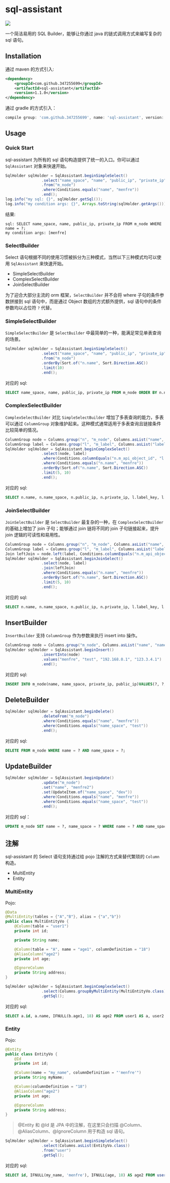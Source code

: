 # sql-assistant
![](https://img.shields.io/badge/license-Apache%202-blue)  

一个简洁易用的 SQL Builder，能够让你通过 java 的链式调用方式来编写复杂的 sql 语句。

## Installation
通过 maven 的方式引入:
```xml
<dependency>
    <groupId>com.github.347255699</groupId>
    <artifactId>sql-assistant</artifactId>
    <version>1.1.0</version>
</dependency>
```
通过 gradle 的方式引入：
```groovy
compile group: 'com.github.347255699', name: 'sql-assistant', version: '1.1.0'
```

## Usage
### Quick Start
sql-assistant 为所有的 sql 语句构造提供了统一的入口。你可以通过 `SqlAssistant` 对象来快速开始。
```java
SqlHolder sqlHolder = SqlAssistant.beginSimpleSelect()
                .select("name_space", "name", "public_ip", "private_ip")
                .from("m_node")
                .where(Conditions.equals("name", "menfre"))
                .end();
log.info("my sql: {}", sqlHolder.getSql());
log.info("my condition args: {}", Arrays.toString(sqlHolder.getArgs()));
```
结果:
```text
sql: SELECT name_space, name, public_ip, private_ip FROM m_node WHERE name = ?;
my condition args: [menfre]
```
### SelectBuilder
Select 语句根据不同的使用习惯被拆分为三种模式，当然以下三种模式均可以使用 `SqlAssistant` 来快速开始。

* SimpleSelectBuilder
* ComplexSelectBuilder
* JoinSelectBuilder

为了迎合大部分主流的 orm 框架，`SelectBuilder` 并不会将 where 子句的条件参数拼接到 sql 语句中，而是通过 Object 数组的方式额外提供，sql 语句中的条件参数均以占位符 `?` 代替。

### SimpleSelectBuilder
`SimpleSelectBuilder` 是 `SelectBuilder` 中最简单的一种，能满足常见单表查询的场景。

```java
SqlHolder sqlHolder = SqlAssistant.beginSimpleSelect()
                .select("name_space", "name", "public_ip", "private_ip")
                .from("m_node")
                .orderBy(Sort.of("n.name", Sort.Direction.ASC))
                .limit(10)
                .end();
```
对应的 sql:
```sql
SELECT name_space, name, public_ip, private_ip FROM m_node ORDER BY n.name ASC LIMIT 10;
```

### ComplexSelectBuilder
`ComplexSelectBuilder` 对比 `SimpleSelectBuilder` 增加了多表查询的能力，多表可以通过 `ColumnGroup` 对象维护起来。这种模式通常适用于多表查询且链接条件比较简单的情况。

```java
ColumnGroup node = Columns.group("n", "m_node", Columns.asList("name", "name_space", "public_ip", "private_ip"));
ColumnGroup label = Columns.group("l", "m_label", Columns.asList("label_key", "label_value"));
SqlHolder sqlHolder = SqlAssistant.beginComplexSelect()
                .select(node, label)
                .where(Conditions.columnEquals("n.m_api_object_id", "l.object_id"))
                .where(Conditions.equals("n.name", "menfre"))
                .orderBy(Sort.of("n.name", Sort.Direction.ASC))
                .limit(5, 10)
                .end();
```
对应的 sql:
```sql
SELECT n.name, n.name_space, n.public_ip, n.private_ip, l.label_key, l.label_value FROM m_node AS n, m_label AS l WHERE n.m_api_object_id = l.object_id AND n.name = ? ORDER BY n.name ASC LIMIT 5, 10;
```

### JoinSelectBuilder

`JoinSelectBuilder` 是 `SelectBuilder` 最复杂的一种，在 `ComplexSelectBuilder` 的基础上增加了 join 子句；能够通过 join 链将不同的 join 子句链接起来，提升 join 逻辑的可读性和易用性。

```java
ColumnGroup node = Columns.group("n", "m_node", Columns.asList("name", "name_space", "public_ip", "private_ip"));
ColumnGroup label = Columns.group("l", "m_label", Columns.asList("label_key", "label_value"));
Join leftJoin = node.left(label, Conditions.columnEquals("n.m_api_object_id", "l.object_id"));
SqlHolder sqlHolder = SqlAssistant.beginJoinSelect()
                .select(node, label)
                .join(leftJoin)
                .where(Conditions.equals("n.name", "menfre"))
                .orderBy(Sort.of("n.name", Sort.Direction.ASC))
                .limit(5, 10)
                .end();
```
对应的 sql:
```sql
SELECT n.name, n.name_space, n.public_ip, n.private_ip, l.label_key, l.label_value FROM m_node AS n LEFT JOIN m_label AS l ON n.m_api_object_id = l.object_id WHERE n.name = ? ORDER BY n.name ASC LIMIT 5, 10;
```

## InsertBuilder

`InsertBuilder` 支持 `ColumnGroup` 作为参数来执行 insert into 操作。

```java
ColumnGroup node = Columns.group("m_node", Columns.asList("name", "name_space", "private_ip", "public_ip"));
SqlHolder sqlHolder = SqlAssistant.beginInsert()
                .insertInto(node)
                .values("menfre", "test", "192.168.0.1", "123.3.4.1")
                .end();
```
对应的 sql:
```sql
INSERT INTO m_node(name, name_space, private_ip, public_ip)VALUES(?, ?, ?, ?);
```

## DeleteBuilder

```java
SqlHolder sqlHolder = SqlAssistant.beginDelete()
                .deleteFrom("m_node")
                .where(Conditions.equals("name", "menfre"))
                .where(Conditions.equals("name_space", "test"))
                .end();
```
对应的 sql:
```sql
DELETE FROM m_node WHERE name = ? AND name_space = ?;
```

## UpdateBuilder

```java
SqlHolder sqlHolder = SqlAssistant.beginUpdate()
                .update("m_node")
                .set("name", "menfre2")
                .set(UpdateItem.of("name_space", "dev"))
                .where(Conditions.equals("name", "menfre"))
                .where(Conditions.equals("name_space", "test"))
                .end();
```
对应的 sql：
```sql
UPDATE m_node SET name = ?, name_space = ? WHERE name = ? AND name_space = ?;
```
## 注解
sql-assistant 的 Select 语句支持通过给 pojo 注解的方式来替代繁琐的 `Column` 构造。

* MultiEntity
* Entity

### MultiEntity
Pojo:
```java
@Data
@MultiEntity(tables = {"A","B"}, alias = {"a","b"})
public class MultiEntityVo {
    @Column(table = "user1")
    private int id;

    private String name;

    @Column(table = "A", name = "age1", columnDefinition = "18")
    @AliasColumn("age2")
    private int age;

    @IgnoreColumn
    private String address;
}
```
```java
SqlHolder sqlHolder = SqlAssistant.beginComplexSelect()
                .select(Columns.groupByMultiEntity(MultiEntityVo.class))
                .getSql();
```

对应的 sql:
```sql
SELECT a.id, a.name, IFNULL(b.age1, 18) AS age2 FROM user1 AS a, user2 AS b;
```

### Entity
Pojo:
```java
@Entity
public class EntityVo {
    @Id
    private int id;

    @Column(name = "my_name", columnDefinition = "'menfre'")
    private String myName;

    @Column(columnDefinition = "18")
    @AliasColumn("age2")
    private int age;

    @IgnoreColumn
    private String address;
}
```
> @Entity 和 @Id 是 JPA 中的注解，在这里只会扫描 @Column、@AliasColumn、@IgnoreColumn 用于构造 sql 语句。
```java
SqlHolder sqlHolder = SqlAssistant.beginSimpleSelect()
                .select(Columns.asList(EntityVo.class))
                .from("user")
                .getSql();
```
对应的 sql:
```sql
SELECT id, IFNULL(my_name, 'menfre'), IFNULL(age, 18) AS age2 FROM user;
```

